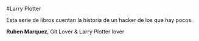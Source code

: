 #Larry Plotter

Esta serie de libros cuentan la historia de un hacker de los que hay pocos.

**Ruben Marquez**, Git Lover & Larry Plotter lover

